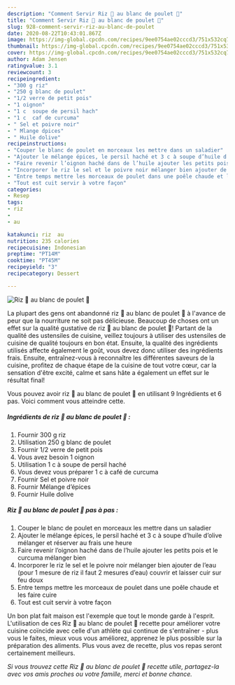 ```yaml
---
description: "Comment Servir Riz 🍚 au blanc de poulet 🐓"
title: "Comment Servir Riz 🍚 au blanc de poulet 🐓"
slug: 928-comment-servir-riz-au-blanc-de-poulet
date: 2020-08-22T10:43:01.867Z
image: https://img-global.cpcdn.com/recipes/9ee0754ae02cccd3/751x532cq70/riz-🍚-au-blanc-de-poulet-🐓-photo-principale-de-la-recette.jpg
thumbnail: https://img-global.cpcdn.com/recipes/9ee0754ae02cccd3/751x532cq70/riz-🍚-au-blanc-de-poulet-🐓-photo-principale-de-la-recette.jpg
cover: https://img-global.cpcdn.com/recipes/9ee0754ae02cccd3/751x532cq70/riz-🍚-au-blanc-de-poulet-🐓-photo-principale-de-la-recette.jpg
author: Adam Jensen
ratingvalue: 3.1
reviewcount: 3
recipeingredient:
- "300 g riz"
- "250 g blanc de poulet"
- "1/2 verre de petit pois"
- "1 oignon"
- "1 c  soupe de persil hach"
- "1 c  caf de curcuma"
- " Sel et poivre noir"
- " Mlange dpices"
- " Huile dolive"
recipeinstructions:
- "Couper le blanc de poulet en morceaux les mettre dans un saladier"
- "Ajouter le mélange épices, le persil haché et 3 c à soupe d’huile d’olive mélanger et réserver au frais une heure"
- "Faire revenir l’oignon haché dans de l’huile ajouter les petits pois et le curcuma mélanger bien"
- "Incorporer le riz le sel et le poivre noir mélanger bien ajouter de l’eau (pour 1 mesure de riz il faut 2 mesures d’eau) couvrir et laisser cuir sur feu doux"
- "Entre temps mettre les morceaux de poulet dans une poêle chaude et les faire cuire"
- "Tout est cuit servir à votre façon"
categories:
- Resep
tags:
- riz
- 
- au

katakunci: riz  au 
nutrition: 235 calories
recipecuisine: Indonesian
preptime: "PT14M"
cooktime: "PT45M"
recipeyield: "3"
recipecategory: Dessert

---
```



![Riz 🍚 au blanc de poulet 🐓](https://img-global.cpcdn.com/recipes/9ee0754ae02cccd3/751x532cq70/riz-🍚-au-blanc-de-poulet-🐓-photo-principale-de-la-recette.jpg)

La plupart des gens ont abandonné riz 🍚 au blanc de poulet 🐓 à l'avance de peur que la nourriture ne soit pas délicieuse. Beaucoup de choses ont un effet sur la qualité gustative de riz 🍚 au blanc de poulet 🐓! Partant de la qualité des ustensiles de cuisine, veillez toujours à utiliser des ustensiles de cuisine de qualité toujours en bon état. Ensuite, la qualité des ingrédients utilisés affecte également le goût, vous devez donc utiliser des ingrédients frais. Ensuite, entraînez-vous à reconnaître les différentes saveurs de la cuisine, profitez de chaque étape de la cuisine de tout votre cœur, car la sensation d'être excité, calme et sans hâte a également un effet sur le résultat final!

<!--inarticleads1-->

Vous pouvez avoir riz 🍚 au blanc de poulet 🐓 en utilisant 9 Ingrédients et 6 pas. Voici comment vous atteindre cette.

##### Ingrédients de riz 🍚 au blanc de poulet 🐓 :

1. Fournir 300 g riz
1. Utilisation 250 g blanc de poulet
1. Fournir 1/2 verre de petit pois
1. Vous avez besoin 1 oignon
1. Utilisation 1 c à soupe de persil haché
1. Vous devez vous préparer 1 c à café de curcuma
1. Fournir  Sel et poivre noir
1. Fournir  Mélange d’épices
1. Fournir  Huile dolive




<!--inarticleads2-->

##### Riz 🍚 au blanc de poulet 🐓 pas à pas :

1. Couper le blanc de poulet en morceaux les mettre dans un saladier
1. Ajouter le mélange épices, le persil haché et 3 c à soupe d’huile d’olive mélanger et réserver au frais une heure
1. Faire revenir l’oignon haché dans de l’huile ajouter les petits pois et le curcuma mélanger bien
1. Incorporer le riz le sel et le poivre noir mélanger bien ajouter de l’eau (pour 1 mesure de riz il faut 2 mesures d’eau) couvrir et laisser cuir sur feu doux
1. Entre temps mettre les morceaux de poulet dans une poêle chaude et les faire cuire
1. Tout est cuit servir à votre façon




<!--inarticleads1-->

<p>
Un bon plat fait maison est l'exemple que tout le monde garde à l'esprit. L'utilisation de ces Riz 🍚 au blanc de poulet 🐓 recette pour améliorer votre cuisine coïncide avec celle d'un athlète qui continue de s'entraîner - plus vous le faites, mieux vous vous améliorez, apprenez le plus possible sur la préparation des aliments. Plus vous avez de recette, plus vos repas seront certainement meilleurs.
</p>

<p>
<i>Si vous trouvez cette Riz 🍚 au blanc de poulet 🐓 recette utile, partagez-la avec vos amis proches ou votre famille, merci et bonne chance.</i>
</p>
